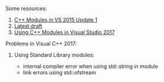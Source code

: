 Some resources:

1. [C++ Modules in VS 2015 Update 1](https://blogs.msdn.microsoft.com/vcblog/2015/12/03/c-modules-in-vs-2015-update-1/)
2. [Latest draft](http://www.open-std.org/jtc1/sc22/wg21/docs/papers/2017/n4647.pdf)
3. [Using C++ Modules in Visual Studio 2017](https://blogs.msdn.microsoft.com/vcblog/2017/05/05/cpp-modules-in-visual-studio-2017/)

Problems in Visual C++ 2017:

1. Using Standard Library modules:

    * internal compiler error when using std::string in module
    * link errors using std::ofstream
